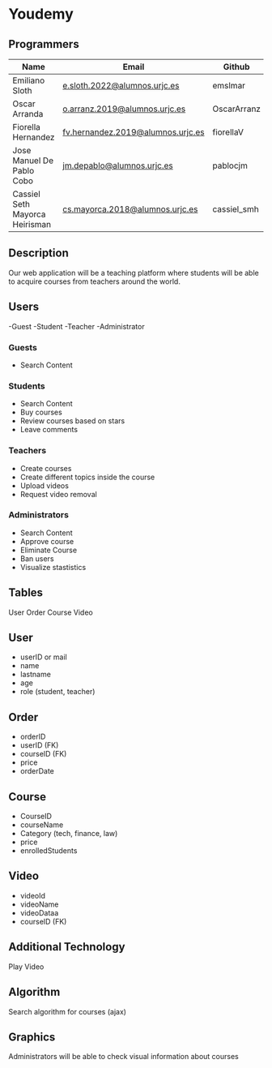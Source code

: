 # Youdemy

## Programmers

|     Name      |  Email  |    Github  |
| -------------   | ------------- | ----- |
| Emiliano Sloth  | e.sloth.2022@alumnos.urjc.es  | emslmar |
| Oscar Arranda  | o.arranz.2019@alumnos.urjc.es | OscarArranz |
| Fiorella Hernandez | fv.hernandez.2019@alumnos.urjc.es | fiorellaV |
| Jose Manuel De Pablo Cobo | jm.depablo@alumnos.urjc.es | pablocjm |
| Cassiel Seth Mayorca Heirisman | cs.mayorca.2018@alumnos.urjc.es | cassiel_smh |

## Description

Our web application will be a teaching  platform where students will be able to acquire courses from teachers around the world.

## Users

-Guest
-Student
-Teacher
-Administrator


### Guests

- Search Content

### Students

- Search Content
- Buy courses
- Review courses based on stars
- Leave comments

### Teachers

- Create courses
- Create different topics inside the course
- Upload videos
- Request video removal 

### Administrators

- Search Content
- Approve course
- Eliminate Course
- Ban users
- Visualize stastistics

## Tables

User
Order
Course
Video

## User
  - userID or mail
  - name
  - lastname
  - age
  - role (student, teacher)
  
## Order
  - orderID
  - userID (FK)
  - courseID (FK)
  - price
  - orderDate
  
## Course
  - CourseID
  - courseName
  - Category (tech, finance, law)
  - price
  - enrolledStudents
  
## Video
  - videoId
  - videoName
  - videoDataa
  - courseID (FK)
 

## Additional Technology

Play Video

## Algorithm 
Search algorithm for courses (ajax)

## Graphics
Administrators will be able to check visual information about courses

